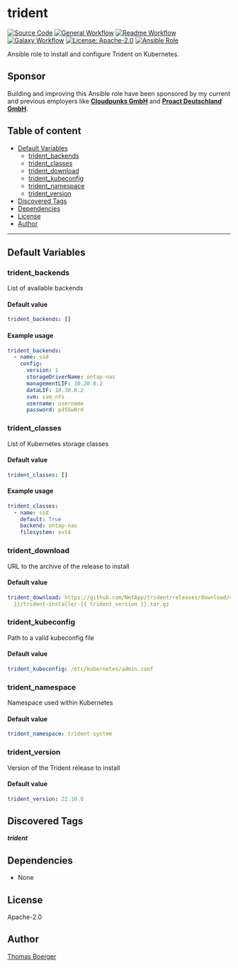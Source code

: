 # trident

[![Source Code](https://img.shields.io/badge/github-source%20code-blue?logo=github&logoColor=white)](https://github.com/rolehippie/trident) [![General Workflow](https://github.com/rolehippie/trident/actions/workflows/general.yml/badge.svg)](https://github.com/rolehippie/trident/actions/workflows/general.yml) [![Readme Workflow](https://github.com/rolehippie/trident/actions/workflows/readme.yml/badge.svg)](https://github.com/rolehippie/trident/actions/workflows/readme.yml) [![Galaxy Workflow](https://github.com/rolehippie/trident/actions/workflows/galaxy.yml/badge.svg)](https://github.com/rolehippie/trident/actions/workflows/galaxy.yml) [![License: Apache-2.0](https://img.shields.io/github/license/rolehippie/trident)](https://github.com/rolehippie/trident/blob/master/LICENSE) [![Ansible Role](https://img.shields.io/ansible/role/55299)](https://galaxy.ansible.com/rolehippie/trident)

Ansible role to install and configure Trident on Kubernetes.

## Sponsor

Building and improving this Ansible role have been sponsored by my current and previous employers like **[Cloudpunks GmbH](https://cloudpunks.de)** and **[Proact Deutschland GmbH](https://www.proact.eu)**.

## Table of content

- [Default Variables](#default-variables)
  - [trident_backends](#trident_backends)
  - [trident_classes](#trident_classes)
  - [trident_download](#trident_download)
  - [trident_kubeconfig](#trident_kubeconfig)
  - [trident_namespace](#trident_namespace)
  - [trident_version](#trident_version)
- [Discovered Tags](#discovered-tags)
- [Dependencies](#dependencies)
- [License](#license)
- [Author](#author)

---

## Default Variables

### trident_backends

List of available backends

#### Default value

```YAML
trident_backends: []
```

#### Example usage

```YAML
trident_backends:
  - name: ssd
    config:
      version: 1
      storageDriverName: ontap-nas
      managementLIF: 10.20.0.2
      dataLIF: 10.30.0.2
      svm: svm_nfs
      username: username
      password: p455w0rd
```

### trident_classes

List of Kubernetes storage classes

#### Default value

```YAML
trident_classes: []
```

#### Example usage

```YAML
trident_classes:
  - name: ssd
    default: True
    backend: ontap-nas
    filesystem: ext4
```

### trident_download

URL to the archive of the release to install

#### Default value

```YAML
trident_download: https://github.com/NetApp/trident/releases/download/v{{ trident_version
  }}/trident-installer-{{ trident_version }}.tar.gz
```

### trident_kubeconfig

Path to a valid kubeconfig file

#### Default value

```YAML
trident_kubeconfig: /etc/kubernetes/admin.conf
```

### trident_namespace

Namespace used within Kubernetes

#### Default value

```YAML
trident_namespace: trident-system
```

### trident_version

Version of the Trident release to install

#### Default value

```YAML
trident_version: 22.10.0
```

## Discovered Tags

**_trident_**


## Dependencies

- None

## License

Apache-2.0

## Author

[Thomas Boerger](https://github.com/tboerger)
